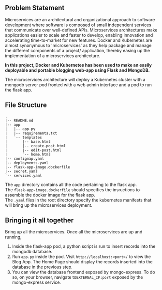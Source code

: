 ## Problem Statement
Microservices are an architectural and organizational approach to software development where software is composed of small independent services that communicate over well-defined APIs. Microservices architectures make applications easier to scale and faster to develop, enabling innovation and accelerating time-to-market for new features.
Docker and Kubernetes are almost synonymous to 'microservices' as they help package and manage the different components of a project/ application, thereby easing up the implementation of a microservices architecture.

**In this project, Docker and Kubernetes has been used to make an easily deployable and portable blogging web-app using Flask and MongoDB.**  

The microservices architecture will deploy a Kubernetes cluster with a mongodb server pod fronted with a web admin interface and a pod to run the flask app.

## File Structure
```
.
|-- README.md
|-- app
|   |-- app.py
|   |-- requirements.txt
|   `-- templates
|       |-- base.html
|       |-- create-post.html
|       |-- edit-post.html
|       `-- home.html
|-- configmap.yaml
|-- deployments.yaml
|-- flask-app-image.dockerfile
|-- secret.yaml
`-- services.yaml
```
The `app` directory contains all the code pertaining to the flask app.  
The `flask-app-image.dockerfile` should specifies the insructions to assemble the docker image for the flask app.  
The `.yaml` files in the root directory specify the kubernetes manifests that will bring up the microservices deployment.


## Bringing it all together
Bring up all the microservices.
Once all the microservices are up and running,
1. Inside the flask-app pod, a python script is run to insert records into the mongodb database.
2. Run `app.py` inside the pod. Visit `http://localhost:<port>/` to view the Blog App. The Home Page should display the records inserted into the database in the previous step.
3. You can view the database frontend exposed by mongo-express. To do so, on your browser, navigate to`EXTERNAL_IP:port` exposed by the mongo-express service. 
